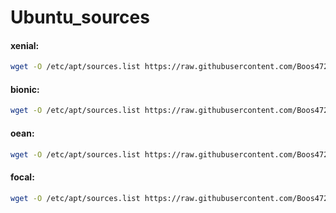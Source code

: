 # Ubuntu_sources

#### xenial:
``` bash
wget -O /etc/apt/sources.list https://raw.githubusercontent.com/Boos4721/Ubuntu_sources/master/ubuntu16_sources.list
```

#### bionic:
``` bash
wget -O /etc/apt/sources.list https://raw.githubusercontent.com/Boos4721/Ubuntu_sources/master/ubuntu18_sources.list
```

#### oean:
``` bash
wget -O /etc/apt/sources.list https://raw.githubusercontent.com/Boos4721/Ubuntu_sources/master/ubuntu19_sources.list
```

#### focal:
``` bash
wget -O /etc/apt/sources.list https://raw.githubusercontent.com/Boos4721/Ubuntu_sources/master/ubuntu20_sources.list
```
